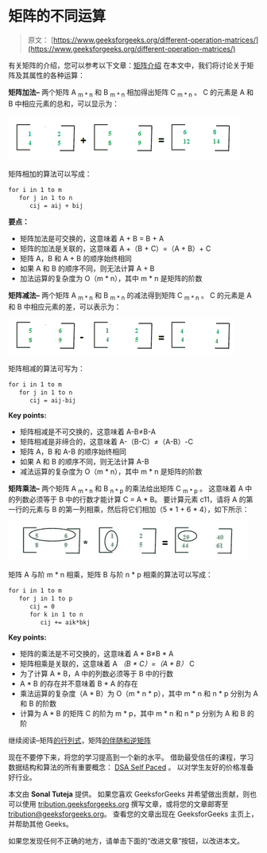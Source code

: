 # 矩阵的不同运算

> 原文： [https://www.geeksforgeeks.org/different-operation-matrices/](https://www.geeksforgeeks.org/different-operation-matrices/)

有关矩阵的介绍，您可以参考以下文章：[矩阵介绍](https://www.geeksforgeeks.org/matrix-introduction/)
在本文中，我们将讨论关于矩阵及其属性的各种运算：

**矩阵加法–**
两个矩阵 A <sub>m * n</sub> 和 B <sub>m * n</sub> 相加得出矩阵 C <sub>m * n</sub> 。 C 的元素是 A 和 B 中相应元素的总和，可以显示为：

![1](img/4b56786031dd71ba4a795ed83857cee0.png)

矩阵相加的算法可以写成：

```
for i in 1 to m
   for j in 1 to n
      cij = aij + bij
```

**要点：**

*   矩阵加法是可交换的，这意味着 A + B = B + A
*   矩阵的加法是关联的，这意味着 A +（B + C）=（A + B）+ C
*   矩阵 A，B 和 A + B 的顺序始终相同
*   如果 A 和 B 的顺序不同，则无法计算 A + B
*   加法运算的复杂度为 O（m * n），其中 m * n 是矩阵的阶数

**矩阵减法–**
两个矩阵 A <sub>m * n</sub> 和 B <sub>m * n</sub> 的减法得到矩阵 C <sub>m * n</sub> 。 C 的元素是 A 和 B 中相应元素的差，可以表示为：

![2](img/26624e6a6b6d342919b87892732dcef0.png)

矩阵相减的算法可写为：

```
for i in 1 to m
   for j in 1 to n
      cij = aij-bij
```

**Key points:**

*   矩阵相减是不可交换的，这意味着 A-B≠B-A
*   矩阵相减是非缔合的，这意味着 A-（B-C）≠（A-B）-C
*   矩阵 A，B 和 A-B 的顺序始终相同
*   如果 A 和 B 的顺序不同，则无法计算 A-B
*   减法运算的复杂度为 O（m * n），其中 m * n 是矩阵的阶数

**矩阵乘法–**
两个矩阵 A <sub>m * n</sub> 和 B <sub>n * p</sub> 的乘法给出矩阵 C <sub>m * p</sub> 。 这意味着 A 中的列数必须等于 B 中的行数才能计算 C = A * B。 要计算元素 c11，请将 A 的第一行的元素与 B 的第一列相乘，然后将它们相加（5 * 1 + 6 * 4），如下所示：

![1](img/26e4ce87fd84f2f98afd76cc2bfa18d5.png)

矩阵 A 与阶 m * n 相乘，矩阵 B 与阶 n * p 相乘的算法可以写成：

```
for i in 1 to m
   for j in 1 to p
      cij = 0
      for k in 1 to n
         cij += aik*bkj
```

**Key points:**

*   矩阵的乘法是不可交换的，这意味着 A * B≠B * A
*   矩阵相乘是关联的，这意味着 A *（B * C）=（A * B）* C
*   为了计算 A * B，A 中的列数必须等于 B 中的行数
*   A * B 的存在并不意味着 B * A 的存在
*   乘法运算的复杂度（A * B）为 O（m * n * p），其中 m * n 和 n * p 分别为 A 和 B 的阶数
*   计算为 A * B 的矩阵 C 的阶为 m * p，其中 m * n 和 n * p 分别为 A 和 B 的阶

继续阅读–矩阵[的行列式](https://www.geeksforgeeks.org/determinant-of-a-matrix/)，矩阵[的伴随和逆矩阵](https://www.geeksforgeeks.org/adjoint-inverse-matrix/)

现在不要停下来，将您的学习提高到一个新的水平。 借助最受信任的课程，学习数据结构和算法的所有重要概念： [DSA Self Paced](https://practice.geeksforgeeks.org/courses/dsa-self-paced?utm_source=geeksforgeeks&utm_medium=article&utm_campaign=gfg_article_dsa_content_bottom) 。 以对学生友好的价格准备好行业。

本文由 **Sonal Tuteja** 提供。 如果您喜欢 GeeksforGeeks 并希望做出贡献，则也可以使用 [tribution.geeksforgeeks.org](https://contribute.geeksforgeeks.org/) 撰写文章，或将您的文章邮寄至 tribution@geeksforgeeks.org。 查看您的文章出现在 GeeksforGeeks 主页上，并帮助其他 Geeks。

如果您发现任何不正确的地方，请单击下面的“改进文章”按钮，以改进本文。